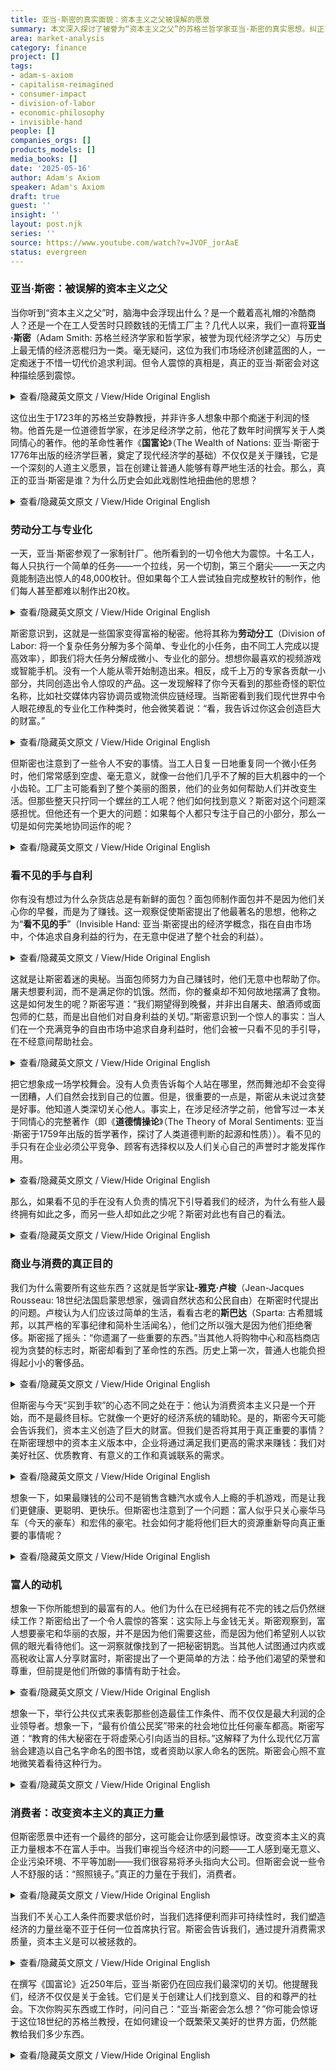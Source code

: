 ```yaml
---
title: 亚当·斯密的真实面貌：资本主义之父被误解的愿景
summary: 本文深入探讨了被誉为“资本主义之父”的苏格兰哲学家亚当·斯密的真实思想。纠正了普遍存在的误解，揭示了他如何将经济学视为一种道德哲学，旨在构建一个让普通人享有尊严的社会。文章详细阐述了劳动分工、看不见的手、商业的真正目的以及消费者力量等核心概念，强调了斯密对社会福祉的深切关怀。
area: market-analysis
category: finance
project: []
tags:
- adam-s-axiom
- capitalism-reimagined
- consumer-impact
- division-of-labor
- economic-philosophy
- invisible-hand
people: []
companies_orgs: []
products_models: []
media_books: []
date: '2025-05-16'
author: Adam's Axiom
speaker: Adam's Axiom
draft: true
guest: ''
insight: ''
layout: post.njk
series: ''
source: https://www.youtube.com/watch?v=JVOF_jorAaE
status: evergreen
---
```

### 亚当·斯密：被误解的资本主义之父

当你听到“资本主义之父”时，脑海中会浮现出什么？是一个戴着高礼帽的冷酷商人？还是一个在工人受苦时只顾数钱的无情工厂主？几代人以来，我们一直将**亚当·斯密**（Adam Smith: 苏格兰经济学家和哲学家，被誉为现代经济学之父）与历史上最无情的经济恶棍归为一类。毫无疑问，这位为我们市场经济创建蓝图的人，一定痴迷于不惜一切代价追求利润。但令人震惊的真相是，真正的亚当·斯密会对这种描绘感到震惊。

<details>
<summary>查看/隐藏英文原文 / View/Hide Original English</summary>
<p class="english-text">When you hear father of capitalism, what comes to mind? A cold-hearted businessman in a top hat? A ruthless factory owner counting money while workers suffer? For generations, we've lumped Adam Smith in with history's most heartless economic villains. Surely, the man who created the blueprint for our market economy must have been obsessed with profits at all costs. But here's the shocking truth. The real Adam Smith would be horrified by that picture.</p>
</details>

这位出生于1723年的苏格兰安静教授，并非许多人想象中那个痴迷于利润的怪物。他首先是一位道德哲学家，在涉足经济学之前，他花了数年时间撰写关于人类同情心的著作。他的革命性著作《**国富论**》（The Wealth of Nations: 亚当·斯密于1776年出版的经济学巨著，奠定了现代经济学的基础）不仅仅是关于赚钱，它是一个深刻的人道主义愿景，旨在创建让普通人能够有尊严地生活的社会。那么，真正的亚当·斯密是谁？为什么历史会如此戏剧性地扭曲他的思想？

<details>
<summary>查看/隐藏英文原文 / View/Hide Original English</summary>
<p class="english-text">This quiet Scottish professor, born in 1723, wasn't the prophet obsessed monster many imagine. He was a moral philosopher first, who spent years writing about human compassion before ever touching economics. His revolutionary book, The Wealth of Nations, wasn't just about making money. It was a deeply humane vision for creating societies where ordinary people could live with dignity. So, who was the real Adam Smith? And why has history twisted his ideas so dramatically?</p>
</details>

### 劳动分工与专业化

一天，亚当·斯密参观了一家制针厂。他所看到的一切令他大为震惊。十名工人，每人只执行一个简单的任务——一个拉线，另一个切割，第三个磨尖——一天之内竟能制造出惊人的48,000枚针。但如果每个工人尝试独自完成整枚针的制作，他们每人甚至都难以制作出20枚。

<details>
<summary>查看/隐藏英文原文 / View/Hide Original English</summary>
<p class="english-text">The division of labor and specialization. One day, Adam Smith visited a pin factory. What he saw there blew his mind. 10 workers, each performing just one simple task, one drawing the wire, another cutting it, a third sharpening the point, could make an astonishing 48,000 pins in a single day. But if each worker tried making complete pins by themselves, they'd struggle to make even 20 pins each.</p>
</details>

斯密意识到，这就是一些国家变得富裕的秘密。他将其称为**劳动分工**（Division of Labor: 将一个复杂任务分解为多个简单、专业化的小任务，由不同工人完成以提高效率），即我们将大任务分解成微小、专业化的部分。想想你最喜欢的视频游戏或智能手机。没有一个人能从零开始制造出来。相反，成千上万的专家各贡献一小部分，共同创造出令人惊叹的产品。这一发现解释了你今天看到的那些奇怪的职位名称，比如社交媒体内容协调员或物流供应链经理。当斯密看到我们现代世界中令人眼花缭乱的专业化工作种类时，他会微笑着说：“看，我告诉过你这会创造巨大的财富。”

<details>
<summary>查看/隐藏英文原文 / View/Hide Original English</summary>
<p class="english-text">This, Smith realized, is the secret to why some nations become wealthy. He called it the division of labor when we divide big jobs into tiny specialized parts. Think about your favorite video game or smartphone. No single person could make one from scratch. Instead, thousands of specialists each contribute one small part to create something amazing. This revelation explains those weird job titles you see today. social media content coordinator or logistics supply manager. When Smith looks at our modern world with its mind-boggling variety of specialized jobs, he'd smile and say, "See, I told you this would create incredible wealth."</p>
</details>

但斯密也注意到了一些令人不安的事情。当工人日复一日地重复同一个微小任务时，他们常常感到空虚、毫无意义，就像一台他们几乎不了解的巨大机器中的一个小齿轮。工厂主可能看到了整个美丽的图景，他们的业务如何帮助人们并改变生活。但那些整天只拧同一个螺丝的工人呢？他们如何找到意义？斯密对这个问题深感担忧。但他还有一个更大的问题：如果每个人都只专注于自己的小部分，那么一切是如何完美地协同运作的呢？

<details>
<summary>查看/隐藏英文原文 / View/Hide Original English</summary>
<p class="english-text">But Smith also noticed something troubling. When workers do the same tiny task over and over, day after day, they often feel empty, meaningless, just a small cog in a giant machine they barely understand. The factory owner might see the whole beautiful picture. How their business helps people and changes lives. But what about the worker who just tightens the same screw all day long? How do they find meaning? Smith worried about this problem deeply. But he had an even bigger question. If everyone is just focused on their own small part, how does everything work together so perfectly?</p>
</details>

### 看不见的手与自利

你有没有想过为什么杂货店总是有新鲜的面包？面包师制作面包并不是因为他们关心你的早餐，而是为了赚钱。这一观察促使斯密提出了他最著名的思想，他称之为“**看不见的手**”（Invisible Hand: 亚当·斯密提出的经济学概念，指在自由市场中，个体追求自身利益的行为，在无意中促进了整个社会的利益）。

<details>
<summary>查看/隐藏英文原文 / View/Hide Original English</summary>
<p class="english-text">The invisible hand and self-interest. Have you ever wondered why the grocery store always has fresh bread? The baker doesn't make it because they care about your breakfast. They make it to earn money. This observation led Smith to his most famous idea, something he called the invisible hand.</p>
</details>

这就是让斯密着迷的奥秘。当面包师努力为自己赚钱时，他们无意中也帮助了你。屠夫想要利润，而不是满足你的饥饿。然而，你的餐桌却不知何故地摆满了食物。这是如何发生的呢？斯密写道：“我们期望得到晚餐，并非出自屠夫、酿酒师或面包师的仁慈，而是出自他们对自身利益的关切。”斯密意识到一个惊人的事实：当人们在一个充满竞争的自由市场中追求自身利益时，他们会被一只看不见的手引导，在不经意间帮助社会。

<details>
<summary>查看/隐藏英文原文 / View/Hide Original English</summary>
<p class="english-text">Here's the mystery that fascinated Smith. When the baker tries to make money for themselves, they accidentally end up helping you too. The butcher wants profit, not to satisfy your hunger. Yet somehow your dinner table is full. How does this happen? It is not from the benevolence of the butcher, the brewer, or the baker that we expect our dinner, Smith wrote, but from their regard to their own interest. Smith realized something amazing. When people follow their self-interest in a free market with lots of competition, they're guided by an invisible hand to help society without even trying to.</p>
</details>

把它想象成一场学校舞会。没有人负责告诉每个人站在哪里，然而舞池却不会变得一团糟，人们自然会找到自己的位置。但是，很重要的一点是，斯密从未说过贪婪是好事。他知道人类深切关心他人。事实上，在涉足经济学之前，他曾写过一本关于同情心的完整著作（即《**道德情操论**》（The Theory of Moral Sentiments: 亚当·斯密于1759年出版的哲学著作，探讨了人类道德判断的起源和性质））。看不见的手只有在企业必须公平竞争、顾客有选择权以及人们关心自己的声誉时才能发挥作用。

<details>
<summary>查看/隐藏英文原文 / View/Hide Original English</summary>
<p class="english-text">Think about it like a school dance. Nobody's in charge telling everyone where to stand. Yet somehow the floor doesn't become a chaotic mess. people naturally find their spot. But, and this is important, Smith never said greed is good. He knew humans care deeply about others. In fact, he wrote an entire book about sympathy before tackling economics. The invisible hand only works when businesses must compete fairly, when customers have choices, and when people care about their reputation.</p>
</details>

那么，如果看不见的手在没有人负责的情况下引导着我们的经济，为什么有些人最终拥有如此之多，而另一些人却如此之少呢？斯密对此也有自己的看法。

<details>
<summary>查看/隐藏英文原文 / View/Hide Original English</summary>
<p class="english-text">So, if the invisible hand guides our economy without anyone being in charge, why do some people end up with so much while others have so little? Smith had thoughts on that too.</p>
</details>

### 商业与消费的真正目的

我们为什么需要所有这些东西？这就是哲学家**让-雅克·卢梭**（Jean-Jacques Rousseau: 18世纪法国启蒙思想家，强调自然状态和公民自由）在斯密时代提出的问题。卢梭认为人们应该过简单的生活，看看古老的**斯巴达**（Sparta: 古希腊城邦，以其严格的军事纪律和简朴生活闻名），他们之所以强大是因为他们拒绝奢侈。斯密摇了摇头：“你遗漏了一些重要的东西。”当其他人将购物中心和高档商店视为贪婪的标志时，斯密却看到了革命性的东西。历史上第一次，普通人也能负担得起小小的奢侈品。

<details>
<summary>查看/隐藏英文原文 / View/Hide Original English</summary>
<p class="english-text">True purpose of commerce and consumption. Why do we need all this stuff? That's what philosopher Jeanjac Rouso asked in Smith's time. People should live simply. Look at ancient Sparta. They were strong because they rejected luxury. Smith shook his head. You're missing something important. While others saw shopping malls and fancy stores as signs of greed, Smith saw something revolutionary. For the first time in history, ordinary people could afford small luxuries.</p>
</details>

但斯密与今天“买到手软”的心态不同之处在于：他认为消费资本主义只是一个开始，而不是最终目标。它就像一个更好的经济系统的辅助轮。是的，斯密今天可能会告诉我们，资本主义创造了巨大的财富。但我们是否将其用于真正重要的事情？在斯密理想中的资本主义版本中，企业将通过满足我们更高的需求来赚钱：我们对美好社区、优质教育、有意义的工作和真诚联系的需求。

<details>
<summary>查看/隐藏英文原文 / View/Hide Original English</summary>
<p class="english-text">But here's what made Smith different from today's shop till you drop mentality. He believed consumer capitalism was just the beginning, not the end goal. It was like training wheels for a better economic system. Yes, Smith might tell us today, capitalism has created incredible wealth. But are we using it for what really matters? In Smith's dream version of capitalism, businesses would make money by satisfying our higher needs. Our need for beautiful neighborhoods, excellent education, meaningful work, and genuine connection.</p>
</details>

想象一下，如果最赚钱的公司不是销售含糖汽水或令人上瘾的手机游戏，而是让我们更健康、更聪明、更快乐。但斯密也注意到了一个问题：富人似乎只关心豪华马车（今天的豪车）和宏伟的豪宅。社会如何才能将他们巨大的资源重新导向真正重要的事情呢？

<details>
<summary>查看/隐藏英文原文 / View/Hide Original English</summary>
<p class="english-text">Imagine if the most profitable companies weren't selling sugary sodas or addictive phone games, but instead were making us healthier, smarter, and happier. But Smith noticed a problem. The wealthy seem to care only about fancy carriages, today's luxury cars, and grand mansions. How could society redirect their enormous resources toward things that truly matter?</p>
</details>

### 富人的动机

想象一下你所能想到的最富有的人。他们为什么在已经拥有花不完的钱之后仍然继续工作？斯密给出了一个令人震惊的答案：这实际上与金钱无关。斯密观察到，富人想要豪宅和华丽的衣服，并不是因为他们需要这些，而是因为他们希望别人以钦佩的眼光看待他们。这一洞察就像找到了一把秘密钥匙。当其他人试图通过内疚或高税收让富人分享财富时，斯密提出了一个更简单的方法：给予他们渴望的荣誉和尊重，但前提是他们所做的事情有助于社会。

<details>
<summary>查看/隐藏英文原文 / View/Hide Original English</summary>
<p class="english-text">The motivations of the wealthy? Picture the richest person you can think of. Why do they keep working after they already have more money than they could ever spend? Smith had a shocking answer. It's not actually about the money. The rich don't want mansions and fancy clothes because they need them, Smith observed. They want them because they want other people to look at them with admiration. This insight was like finding a secret key. While others tried to make the wealthy share through guilt or high taxes, Smith suggested a simpler approach. Give them the honor and respect they crave, but only when they do things that help society.</p>
</details>

想象一下，举行公共仪式来表彰那些创造最佳工作条件、而不仅仅是最大利润的企业领导者。想象一下，“最有价值公民奖”带来的社会地位比任何豪车都高。斯密写道：“教育的伟大秘密在于将虚荣心引向适当的目标。”这解释了为什么现代亿万富翁会建造以自己名字命名的图书馆，或者资助以家人命名的医院。斯密会心照不宣地微笑着看待这种行为。

<details>
<summary>查看/隐藏英文原文 / View/Hide Original English</summary>
<p class="english-text">Imagine public ceremonies celebrating business leaders who create the best working conditions, not just the biggest profits. Picture most valuable citizen awards that bring more status than any luxury car. The great secret of education, Smith wrote, is to direct vanity to proper objects. This explains why modern billionaires build libraries with their names on them or fund hospitals that honor their families. Smith would smile knowingly at this behavior.</p>
</details>

### 消费者：改变资本主义的真正力量

但斯密愿景中还有一个最终的部分，这可能会让你感到最惊讶。改变资本主义的真正力量根本不在富人手中。当我们审视当今经济中的问题——工人感到毫无意义、企业污染环境、不平等加剧——我们很容易将矛头指向大公司。但斯密会说一些令人不舒服的话：“照照镜子。”真正的力量在于我们，消费者。

<details>
<summary>查看/隐藏英文原文 / View/Hide Original English</summary>
<p class="english-text">But there's one final piece to Smith's vision that might surprise you most of all. The true power to change capitalism isn't in the hands of the wealthy at all. When we look at problems in our economy today, workers feeling meaningless, businesses polluting, inequality growing, it's easy to point fingers at big corporations. But Smith would say something uncomfortable. Look in the mirror. The true power lies with us, the consumers.</p>
</details>

当我们不关心工人条件而要求低价时，当我们选择便利而非可持续性时，我们塑造经济的力量丝毫不亚于任何一位首席执行官。斯密会告诉我们，通过提升消费需求质量，资本主义是可以被拯救的。

<details>
<summary>查看/隐藏英文原文 / View/Hide Original English</summary>
<p class="english-text">When we demand cheap prices without caring about workers conditions, when we choose convenience over sustainability, we shape the economy just as much as any CEO. Capitalism can be saved, Smith would tell us, by elevating the quality of consumer demand.</p>
</details>

在撰写《国富论》近250年后，亚当·斯密仍在回应我们最深切的关切。他提醒我们，经济不仅仅是关于金钱。它们是关于创建让人们找到意义、目的和尊严的社会。下次你购买东西或工作时，问问自己：“亚当·斯密会怎么想？”你可能会惊讶于这位18世纪的苏格兰教授，在如何建设一个既繁荣又美好的世界方面，仍然能教给我们多少东西。

<details>
<summary>查看/隐藏英文原文 / View/Hide Original English</summary>
<p class="english-text">Nearly 250 years after writing The Wealth of Nations, Adam Smith still speaks to our deepest concerns. He reminds us that economies aren't just about money. They're about creating societies where people find meaning, purpose, and dignity. Next time you buy something or do your job, ask yourself, what would Adam Smith think? You might be surprised how much this 18th century Scottish professor still has to teach us about building a world that's both prosperous and good.</p>
</details>